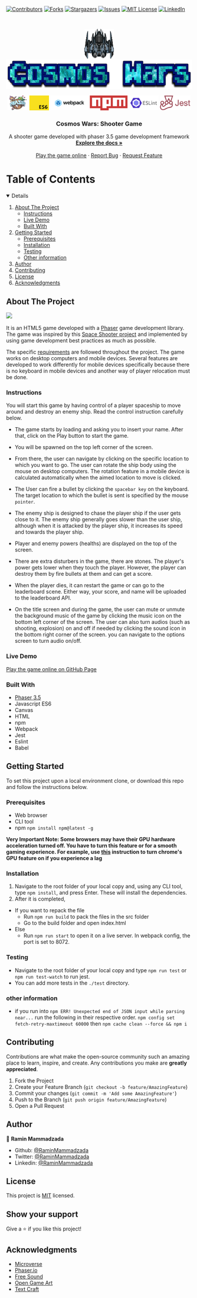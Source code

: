 [![Contributors][contributors-shield]][contributors-url]
[![Forks][forks-shield]][forks-url]
[![Stargazers][stars-shield]][stars-url]
[![Issues][issues-shield]][issues-url]
[![MIT License][license-shield]][license-url]
[![LinkedIn][linkedin-shield]][linkedin-url]

<!-- PROJECT LOGO -->
<br />
<p align="center">
  <a href="https://github.com/RaminMammadzada/js-shooter-game">
    <img src="src/images/player.png" alt="Logo" width="80" height="80">
  </a>
  <br/>
  <a href="https://github.com/RaminMammadzada/js-shooter-game">
    <img src="src/images/title.png" alt="Logo" width="" height="80">
  </a>
  
  <p align="center">
  <!-- Phaser logo -->
  <img src="./docs/logos/phaser.png" alt="phaser" height="40"/>
  <!-- JS ES6 logo -->
  <img src="./docs/logos/es6.png" alt="" height="40"/>
  <!-- Webpack logo -->
    <img src="./docs/logos/webpack.png" alt="" height="40"/>
  <!-- Eslint logo -->
    <img src="./docs/logos/npm.png" alt="" height="40"/>
  <!-- Jest logo -->
    <img src="./docs/logos/eslint.png" alt="" height="40"/>
  <!-- npm logo -->
    <img src="./docs/logos/jest.png" alt="" height="40"/>
  </p>

  <h3 align="center">Cosmos Wars: Shooter Game</h3>

  <p align="center">
    A shooter game developed with phaser 3.5 game development framework
    <br />
    <a href="https://github.com/RaminMammadzada/js-shooter-game"><strong>Explore the docs »</strong></a>
    <br />
    <br />
    <a href="https://raminmammadzada.github.io/js-shooter-game/index.html/">Play the game online</a>
    ·
    <a href="https://github.com/RaminMammadzada/js-shooter-game/issues">Report Bug</a>
    ·
    <a href="https://github.com/RaminMammadzada/js-shooter-game/issues">Request Feature</a>
  </p>
</p>

<!-- TABLE OF CONTENTS -->

# Table of Contents

<details open="open">
  <ol>
    <li>
      <a href="#about-the-project">About The Project</a>
      <ul>
        <li><a href="#Instructions">Instructions</a></li>
        <li><a href="#Live">Live Demo</a></li>
        <li><a href="#built-with">Built With</a></li>
      </ul>
    </li>
    <li>
      <a href="#getting-started">Getting Started</a>
      <ul>
        <li><a href="#Prerequisites">Prerequisites</a></li>
        <li><a href="#Installation">Installation</a></li>
        <li><a href="#Testing">Testing</a></li>
        <li><a href="#Other-Info">Other information</a></li>
      </ul>
    </li>
    <li><a href="#author">Author</a></li>
    <li><a href="#contributing">Contributing</a></li>
    <li><a href="#license">License</a></li>
    <li><a href="#acknowledgments">Acknowledgments</a></li>
  </ol>
</details>

<!-- ABOUT THE PROJECT -->

## About The Project

<img src="./docs/js-game-screenshot.gif" width="auto" height="auto" />

It is an HTML5 game developed with a [Phaser](https://phaser.io/) game development library. The game was inspired by this [Space Shooter project](https://learn.yorkcs.com/category/tutorials/gamedev/phaser-3/build-a-space-shooter-with-phaser-3/) and implemented by using game development best practices as much as possible.

The specific [requirements](https://www.notion.so/Shooter-game-203e819041c7486bb36f9e65faecba27) are followed throughout the project. The game works on desktop computers and mobile devices. Several features are developed to work differently for mobile devices specifically because there is no keyboard in mobile devices and another way of player relocation must be done.

### Instructions

You will start this game by having control of a player spaceship to move around and destroy an enemy ship. Read the control instruction carefully below.

- The game starts by loading and asking you to insert your name. After that, click on the Play button to start the game.
- You will be spawned on the top left corner of the screen.
- From there, the user can navigate by clicking on the specific location to which you want to go. The user can rotate the ship body using the mouse on desktop computers. The rotation feature in a mobile device is calculated automatically when the aimed location to move is clicked.
- The User can fire a bullet by clicking the `spacebar key` on the keyboard. The target location to which the bullet is sent is specified by the mouse `pointer`.
- The enemy ship is designed to chase the player ship if the user gets close to it. The enemy ship generally goes slower than the user ship, although when it is attacked by the player ship, it increases its speed and towards the player ship.
- Player and enemy powers (healths) are displayed on the top of the screen.
- There are extra disturbers in the game, there are stones. The player's power gets lower when they touch the player. However, the player can destroy them by fire bullets at them and can get a score.

- When the player dies, it can restart the game or can go to the leaderboard scene. Either way, your score, and name will be uploaded to the leaderboard API.
- On the title screen and during the game, the user can mute or unmute the background music of the game by clicking the music icon on the bottom left corner of the screen. The user can also turn audios (such as shooting, explosion) on and off if needed by clicking the sound icon in the bottom right corner of the screen. you can navigate to the options screen to turn audio on/off.

### Live Demo

[Play the game online on GitHub Page](https://raminmammadzada.github.io/js-shooter-game/index.html)

### Built With

- [Phaser 3.5](https://phaser.io/)
- Javascript ES6
- Canvas
- HTML
- npm
- Webpack
- Jest
- Eslint
- Babel

<!-- GETTING STARTED -->

## Getting Started

To set this project upon a local environment clone, or download this repo and follow the instructions below.

### Prerequisites

- Web browser
- CLI tool
- npm
  `npm install npm@latest -g`

**Very Important Note: Some browsers may have their GPU hardware acceleration turned off. You have to turn this feature or for a smooth gaming experience. For example, use [this](https://www.lifewire.com/hardware-acceleration-in-chrome-4125122) instruction to turn chrome's GPU feature on if you experience a lag**

### Installation

1. Navigate to the root folder of your local copy and, using any CLI tool, type `npm install`, and press Enter. These will install the dependencies.
2. After it is completed,

- If you want to repack the file
  - Run `npm run build` to pack the files in the src folder
  - Go to the build folder and open index.html
- Else
  - Run `npm run start` to open it on a live server. In webpack config, the port is set to 8072.

### Testing

- Navigate to the root folder of your local copy and type `npm run test` or `npm run test-watch` to run jest.
- You can add more tests in the `./test` directory.

### other information

- if you run into `npm ERR! Unexpected end of JSON input while parsing near...` run the following in their respective order. `npm config set fetch-retry-maxtimeout 60000` then
  `npm cache clean --force && npm i`

<!-- CONTRIBUTING -->

## Contributing

Contributions are what make the open-source community such an amazing place to learn, inspire, and create. Any contributions you make are **greatly appreciated**.

1. Fork the Project
2. Create your Feature Branch (`git checkout -b feature/AmazingFeature`)
3. Commit your changes (`git commit -m 'Add some AmazingFeature'`)
4. Push to the Branch (`git push origin feature/AmazingFeature`)
5. Open a Pull Request

## Author

👤 **Ramin Mammadzada**

- Github: [@RaminMammadzada](https://github.com/RaminMammadzada)
- Twitter: [@RaminMammadzada](https://twitter.com/RaminMammadzada)
- Linkedin: [@RaminMammadzada](https://www.linkedin.com/in/raminmammadzada)

<!-- LICENSE -->

## License

This project is [MIT]('./LICENSE.txt') licensed.

## Show your support

Give a ⭐️ if you like this project!

<!-- ACKNOWLEDGEMENTS -->

## Acknowledgments

- [Microverse](Microverse.org)
- [Phaser.io](https://phaser.io/)
- [Free Sound](http://freesound.org/)
- [Open Game Art](https://opengameart.org/)
- [Text Craft](https://textcraft.net)

[contributors-shield]: https://img.shields.io/github/contributors/RaminMammadzada/js-shooter-game.svg?style=for-the-badge
[contributors-url]: https://github.com/RaminMammadzada/js-shooter-game/graphs/contributors
[forks-shield]: https://img.shields.io/github/forks/RaminMammadzada/js-shooter-game.svg?style=for-the-badge
[forks-url]: https://github.com/RaminMammadzada/js-shooter-game/network/members
[stars-shield]: https://img.shields.io/github/stars/RaminMammadzada/js-shooter-game.svg?style=for-the-badge
[stars-url]: https://github.com/RaminMammadzada/js-shooter-game/stargazers
[issues-shield]: https://img.shields.io/github/issues/RaminMammadzada/js-shooter-game.svg?style=for-the-badge
[issues-url]: https://github.com/RaminMammadzada/js-shooter-game/issues
[license-shield]: https://img.shields.io/github/license/RaminMammadzada/js-shooter-game.svg?style=for-the-badge
[license-url]: https://github.com/RaminMammadzada/js-shooter-game/blob/development/LICENSE.txt
[linkedin-shield]: https://img.shields.io/badge/-LinkedIn-black.svg?style=for-the-badge&logo=linkedin&colorB=555
[linkedin-url]: https://www.linkedin.com/in/raminmammadzada/
[product-screenshot]: public/logo1.pngd
